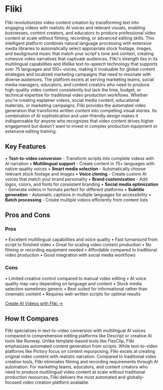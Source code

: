 # Fliki

Fliki revolutionizes video content creation by transforming text into engaging videos with realistic AI voices and relevant visuals, enabling businesses, content creators, and educators to produce professional video content at scale without filming, recording, or advanced editing skills. This intelligent platform combines natural language processing with extensive media libraries to automatically select appropriate stock footage, images, and background music that match your script's tone and context, creating cohesive video narratives that captivate audiences. Fliki's strength lies in its multilingual capabilities and lifelike text-to-speech technology that supports over 75 languages and 100+ voices, making it invaluable for global content strategies and localized marketing campaigns that need to resonate with diverse audiences. The platform excels at serving marketing teams, social media managers, educators, and content creators who need to produce high-quality video content consistently but lack the time, budget, or technical expertise for traditional video production workflows. Whether you're creating explainer videos, social media content, educational materials, or marketing campaigns, Fliki provides the automated video generation that transforms written content into compelling visual stories. Its combination of AI sophistication and user-friendly design makes it indispensable for anyone who recognizes that video content drives higher engagement but doesn't want to invest in complex production equipment or extensive editing training.

## Key Features

• **Text-to-video conversion** - Transform scripts into complete videos with AI narration
• **Multilingual support** - Create content in 75+ languages with native-quality voices
• **Smart media selection** - Automatically choose relevant stock footage and images
• **Voice cloning** - Create custom AI voices that match your brand personality
• **Brand customization** - Add logos, colors, and fonts for consistent branding
• **Social media optimization** - Generate videos in formats perfect for different platforms
• **Subtitle generation** - Automatic captions in multiple languages for accessibility
• **Batch processing** - Create multiple videos efficiently from content lists

## Pros and Cons

### Pros
• Excellent multilingual capabilities and voice quality
• Fast turnaround from script to finished video
• Great for scaling video content production
• No filming or recording equipment needed
• Affordable compared to traditional video production
• Good integration with social media workflows

### Cons
• Limited creative control compared to manual video editing
• AI voice quality may vary depending on language and content
• Stock media selection sometimes generic
• Best suited for informational rather than cinematic content
• Requires well-written scripts for optimal results

[Create AI Videos with Fliki →](https://fliki.ai)

## How It Compares

Fliki specializes in text-to-video conversion with multilingual AI voices compared to comprehensive editing platforms like Descript or creative AI tools like Runway. Unlike template-based tools like FlexClip, Fliki emphasizes automated content generation from scripts. While text-to-video platforms like Pictory focus on content repurposing, Fliki excels at creating original video content with realistic narration. Compared to traditional video creation tools, Fliki eliminates filming and recording requirements through AI automation. For marketing teams, educators, and content creators who need to produce multilingual video content at scale without traditional production resources, Fliki delivers the most automated and globally-focused video creation platform available.